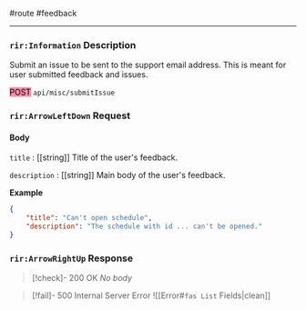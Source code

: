 #route #feedback

---
### `rir:Information` Description
Submit an issue to be sent to the support email address. This is meant for user submitted feedback and issues.

<mark style="background: #FF5582A6;">POST</mark> `api/misc/submitIssue`
### `rir:ArrowLeftDown` Request

#### Body

`title` : [[string]]
Title of the user's feedback.

`description` : [[string]]
Main body of the user's feedback.

**Example**
```json
{
    "title": "Can't open schedule",
    "description": "The schedule with id ... can't be opened."
}
```

### `rir:ArrowRightUp` Response

> [!check]- 200 OK
> *No body*

> [!fail]- 500 Internal Server Error
![[Error#`fas List` Fields|clean]]
